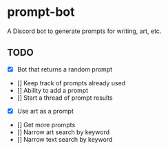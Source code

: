 # prompt-bot

A Discord bot to generate prompts for writing, art, etc.

## TODO

- [x] Bot that returns a random prompt
- [] Keep track of prompts already used
- [] Ability to add a prompt
- [] Start a thread of prompt results
- [x] Use art as a prompt
- [] Get more prompts
- [] Narrow art search by keyword
- [] Narrow text search by keyword
